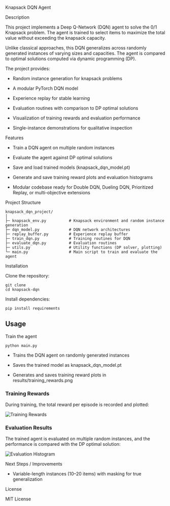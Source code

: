 Knapsack DQN Agent

Description

This project implements a Deep Q-Network (DQN) agent to solve the 0/1 Knapsack problem. The agent is trained to select items to maximize the total value without exceeding the knapsack capacity.

Unlike classical approaches, this DQN generalizes across randomly generated instances of varying sizes and capacities. The agent is compared to optimal solutions computed via dynamic programming (DP).

The project provides:

* Random instance generation for knapsack problems

* A modular PyTorch DQN model

* Experience replay for stable learning

* Evaluation routines with comparison to DP optimal solutions

* Visualization of training rewards and evaluation performance

* Single-instance demonstrations for qualitative inspection

Features

* Train a DQN agent on multiple random instances

* Evaluate the agent against DP optimal solutions

* Save and load trained models (knapsack_dqn_model.pt)

* Generate and save training reward plots and evaluation histograms

* Modular codebase ready for Double DQN, Dueling DQN, Prioritized Replay, or multi-objective extensions

Project Structure
```
knapsack_dqn_project/
│
├─ knapsack_env.py          # Knapsack environment and random instance generation
├─ dqn_model.py             # DQN network architectures
├─ replay_buffer.py         # Experience replay buffer
├─ train_dqn.py             # Training routines for DQN
├─ evaluate_dqn.py          # Evaluation routines
├─ utils.py                 # Utility functions (DP solver, plotting)
└─ main.py                  # Main script to train and evaluate the agent
```

Installation

Clone the repository:
```
git clone 
cd knapsack-dqn
```

Install dependencies:
```
pip install requirements
```

## Usage
Train the agent
```
python main.py
```

* Trains the DQN agent on randomly generated instances

* Saves the trained model as knapsack_dqn_model.pt

* Generates and saves training reward plots in results/training_rewards.png


### Training Rewards

During training, the total reward per episode is recorded and plotted:

![Training Rewards](results/training_rewards.png)

### Evaluation Results

The trained agent is evaluated on multiple random instances, and the performance is compared with the DP optimal solution:

![Evaluation Histogram](results/evaluation_hist.png)

Next Steps / Improvements

* Variable-length instances (10–20 items) with masking for true generalization

License

MIT License